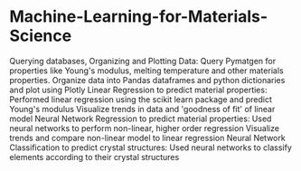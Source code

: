 # Machine-Learning-for-Materials-Science
Querying databases, Organizing and Plotting Data: Query Pymatgen for properties like Young's modulus, melting temperature and other materials properties. Organize data into Pandas dataframes and python dictionaries and plot using Plotly Linear Regression to predict material properties: Performed linear regression using the scikit learn package and predict Young's modulus Visualize trends in data and 'goodness of fit' of linear model Neural Network Regression to predict material properties: Used neural networks to perform non-linear, higher order regression Visualize trends and compare non-linear model to linear regression Neural Network Classification to predict crystal structures: Used neural networks to classify elements according to their crystal structures
